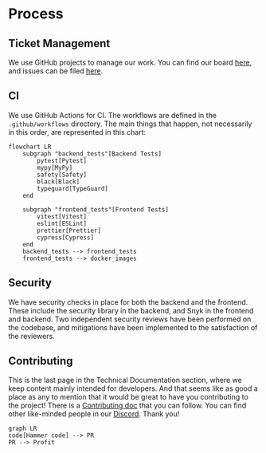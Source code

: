 # Process

## Ticket Management

We use GitHub projects to manage our work.
You can find our board [here](https://github.com/orgs/sartography/projects/3), and issues can be filed [here](https://github.com/sartography/spiff-arena/issues).

## CI

We use GitHub Actions for CI.
The workflows are defined in the `.github/workflows` directory.
The main things that happen, not necessarily in this order, are represented in this chart:

```mermaid
flowchart LR
    subgraph "backend_tests"[Backend Tests]
        pytest[Pytest]
        mypy[MyPy]
        safety[Safety]
        black[Black]
        typeguard[TypeGuard]
    end
        
    subgraph "frontend_tests"[Frontend Tests]
        vitest[Vitest]
        eslint[ESLint]
        prettier[Prettier]
        cypress[Cypress]
    end
    backend_tests --> frontend_tests
    frontend_tests --> docker_images
```

## Security

We have security checks in place for both the backend and the frontend.
These include the security library in the backend, and Snyk in the frontend and backend.
Two independent security reviews have been performed on the codebase, and mitigations have been implemented to the satisfaction of the reviewers.

## Contributing

This is the last page in the Technical Documentation section, where we keep content mainly intended for developers.
And that seems like as good a place as any to mention that it would be great to have you contributing to the project!
There is a [Contributing doc](https://github.com/sartography/spiff-arena/blob/main/CONTRIBUTING.rst) that you can follow.
You can find other like-minded people in our [Discord](https://discord.gg/F6Kb7HNK7B).
Thank you!

```mermaid
graph LR
code[Hammer code] --> PR
PR --> Profit
```
